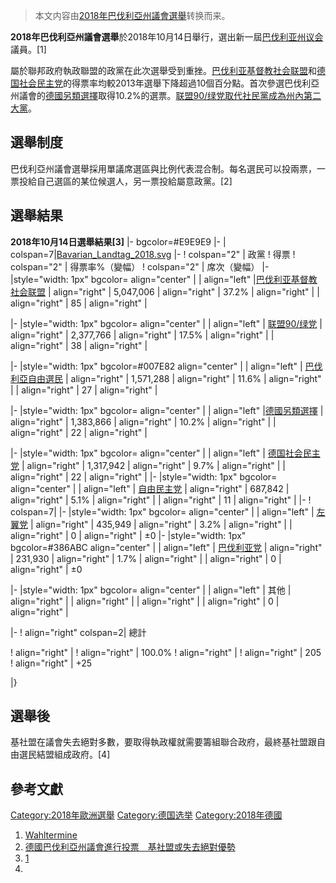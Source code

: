 > 本文内容由[2018年巴伐利亞州議會選舉](https://zh.wikipedia.org/wiki/2018年巴伐利亞州議會選舉)转换而来。


**2018年巴伐利亞州議會選舉**於2018年10月14日舉行，選出新一屆[巴伐利亚州议会](../Page/巴伐利亚州议会.md "wikilink")議員。\[1\]

屬於聯邦政府執政聯盟的政黨在此次選舉受到重挫。[巴伐利亚基督教社会联盟](../Page/巴伐利亚基督教社会联盟.md "wikilink")和[德国社会民主党](../Page/德国社会民主党.md "wikilink")的得票率均較2013年選舉下降超過10個百分點。首次參選巴伐利亞州議會的[德國另類選擇](../Page/德國另類選擇.md "wikilink")取得10.2%的選票。[联盟90/绿党取代社民黨成為州內第二大黨](https://zh.wikipedia.org/wiki/联盟90/绿党 "wikilink")。

## 選舉制度

巴伐利亞州議會選舉採用單議席選區與比例代表混合制。每名選民可以投兩票，一票投給自己選區的某位候選人，另一票投給屬意政黨。\[2\]

## 選舉結果

**2018年10月14日選舉結果\[3\]** |- bgcolor=\#E9E9E9 |- | colspan=7|[Bavarian_Landtag_2018.svg](https://zh.wikipedia.org/wiki/File:Bavarian_Landtag_2018.svg "fig:Bavarian_Landtag_2018.svg") |- \! colspan="2" | 政黨 \! 得票 \! colspan="2" | 得票率%（變幅） \! colspan="2" | 席次（變幅） |- |style="width: 1px" bgcolor= align="center" | | align="left" |[巴伐利亚基督教社会联盟](../Page/巴伐利亚基督教社会联盟.md "wikilink") | align="right" | 5,047,006 | align="right" | 37.2% | align="right" |  | align="right" | 85 | align="right" |

|- |style="width: 1px" bgcolor= align="center" | | align="left" | [联盟90/绿党](https://zh.wikipedia.org/wiki/联盟90/绿党 "wikilink") | align="right" | 2,377,766 | align="right" | 17.5% | align="right" |  | align="right" | 38 | align="right" |

|- |style="width: 1px" bgcolor=\#007E82 align="center" | | align="left" | [巴伐利亞自由選民](https://zh.wikipedia.org/wiki/巴伐利亞自由選民 "wikilink") | align="right" | 1,571,288 | align="right" | 11.6% | align="right" |  | align="right" | 27 | align="right" |

|- |style="width: 1px" bgcolor= align="center" | | align="left" |[德國另類選擇](../Page/德國另類選擇.md "wikilink") | align="right" | 1,383,866 | align="right" | 10.2% | align="right" |  | align="right" | 22 | align="right" |

|- |style="width: 1px" bgcolor= align="center" | | align="left" | [德国社会民主党](../Page/德国社会民主党.md "wikilink") | align="right" | 1,317,942 | align="right" | 9.7% | align="right" |  | align="right" | 22 | align="right" |  |- |style="width: 1px" bgcolor= align="center" | | align="left" | [自由民主党](../Page/自由民主党_\(德国\).md "wikilink") | align="right" | 687,842 | align="right" | 5.1% | align="right" |  | align="right" | 11 | align="right" |  |- \! colspan=7| |- |style="width: 1px" bgcolor= align="center" | | align="left" | [左翼党](../Page/左翼党_\(德国\).md "wikilink") | align="right" | 435,949 | align="right" | 3.2% | align="right" |  | align="right" | 0 | align="right" | ±0 |- |style="width: 1px" bgcolor=\#386ABC align="center" | | align="left" | [巴伐利亚党](../Page/巴伐利亚党.md "wikilink") | align="right" | 231,930 | align="right" | 1.7% | align="right" |  | align="right" | 0 | align="right" | ±0

|- |style="width: 1px" bgcolor= align="center" | | align="left" | 其他 | align="right" | | align="right" | | align="right" | | align="right" | 0 | align="right" |

|- \! align="right" colspan=2| 總計

\! align="right" | \! align="right" | 100.0% \! align="right" | \! align="right" | 205 \! align="right" | +25

|}

## 選舉後

基社盟在議會失去絕對多數，要取得執政權就需要籌組聯合政府，最終基社盟跟自由選民結盟組成政府。\[4\]

## 參考文獻

[Category:2018年歐洲選舉](https://zh.wikipedia.org/wiki/Category:2018年歐洲選舉 "wikilink") [Category:德国选举](https://zh.wikipedia.org/wiki/Category:德国选举 "wikilink") [Category:2018年德國](https://zh.wikipedia.org/wiki/Category:2018年德國 "wikilink")

1.  [Wahltermine](http://www.wahlrecht.de/termine.htm#termine-2018-01-09)
2.  [德國巴伐利亞州議會進行投票　基社盟或失去絕對優勢](http://news.rthk.hk/rthk/ch/component/k2/1422979-20181014.htm)
3.  [1](https://www.landtagswahl2018.bayern.de/ergebnis_tabelle_990.html)
4.